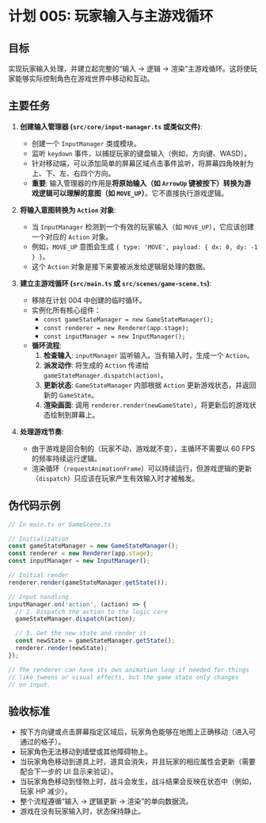 # 计划 005: 玩家输入与主游戏循环

## 目标

实现玩家输入处理，并建立起完整的“输入 -> 逻辑 -> 渲染”主游戏循环。这将使玩家能够实际控制角色在游戏世界中移动和互动。

## 主要任务

1.  **创建输入管理器 (`src/core/input-manager.ts` 或类似文件)**:
    - 创建一个 `InputManager` 类或模块。
    - 监听 `keydown` 事件，以捕捉玩家的键盘输入（例如，方向键、WASD）。
    - 针对移动端，可以添加简单的屏幕区域点击事件监听，将屏幕四角映射为上、下、左、右四个方向。
    - **重要**: 输入管理器的作用是**将原始输入（如 `ArrowUp` 键被按下）转换为游戏逻辑可以理解的意图（如 `MOVE_UP`）**。它不直接执行游戏逻辑。

2.  **将输入意图转换为 `Action` 对象**:
    - 当 `InputManager` 检测到一个有效的玩家输入（如 `MOVE_UP`），它应该创建一个对应的 `Action` 对象。
    - 例如，`MOVE_UP` 意图会生成 `{ type: 'MOVE', payload: { dx: 0, dy: -1 } }`。
    - 这个 `Action` 对象是接下来要被派发给逻辑层处理的数据。

3.  **建立主游戏循环 (`src/main.ts` 或 `src/scenes/game-scene.ts`)**:
    - 移除在计划 004 中创建的临时循环。
    - 实例化所有核心组件：
        - `const gameStateManager = new GameStateManager();`
        - `const renderer = new Renderer(app.stage);`
        - `const inputManager = new InputManager();`
    - **循环流程**:
        1.  **检查输入**: `inputManager` 监听输入。当有输入时，生成一个 `Action`。
        2.  **派发动作**: 将生成的 `Action` 传递给 `gameStateManager.dispatch(action)`。
        3.  **更新状态**: `GameStateManager` 内部根据 `Action` 更新游戏状态，并返回新的 `GameState`。
        4.  **渲染画面**: 调用 `renderer.render(newGameState)`，将更新后的游戏状态绘制到屏幕上。

4.  **处理游戏节奏**:
    - 由于游戏是回合制的（玩家不动，游戏就不变），主循环不需要以 60 FPS 的频率持续运行逻辑。
    - 渲染循环（`requestAnimationFrame`）可以持续运行，但游戏逻辑的更新（`dispatch`）只应该在玩家产生有效输入时才被触发。

## 伪代码示例

```typescript
// In main.ts or GameScene.ts

// Initialization
const gameStateManager = new GameStateManager();
const renderer = new Renderer(app.stage);
const inputManager = new InputManager();

// Initial render
renderer.render(gameStateManager.getState());

// Input handling
inputManager.on('action', (action) => {
  // 2. Dispatch the action to the logic core
  gameStateManager.dispatch(action);

  // 3. Get the new state and render it
  const newState = gameStateManager.getState();
  renderer.render(newState);
});

// The renderer can have its own animation loop if needed for things
// like tweens or visual effects, but the game state only changes
// on input.
```

## 验收标准

- 按下方向键或点击屏幕指定区域后，玩家角色能够在地图上正确移动（进入可通过的格子）。
- 玩家角色无法移动到墙壁或其他障碍物上。
- 当玩家角色移动到道具上时，道具会消失，并且玩家的相应属性会更新（需要配合下一步的 UI 显示来验证）。
- 当玩家角色移动到怪物上时，战斗会发生，战斗结果会反映在状态中（例如，玩家 HP 减少）。
- 整个流程遵循“输入 -> 逻辑更新 -> 渲染”的单向数据流。
- 游戏在没有玩家输入时，状态保持静止。
